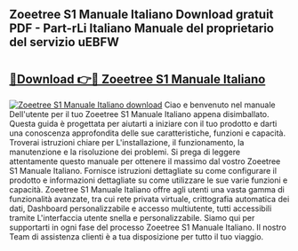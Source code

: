 ## Zoeetree S1 Manuale Italiano Download gratuit PDF - Part-rLi Italiano Manuale del proprietario del servizio uEBFW

# <h2><a href="http://dfdd6wg.blite.top/?on=Zoeetree+S1+Manuale+Italiano">🔗Download 👉🔴 Zoeetree S1 Manuale Italiano</a></h2>

[![Zoeetree S1 Manuale Italiano download](https://i.imgur.com/lujVjoI.png)](http://dfdd6wg.blite.top/?on=Zoeetree+S1+Manuale+Italiano)
Ciao e benvenuto nel manuale Dell'utente per il tuo Zoeetree S1 Manuale Italiano appena disimballato. Questa guida è progettata per aiutarti a iniziare con il tuo prodotto e darti una conoscenza approfondita delle sue caratteristiche, funzioni e capacità. Troverai istruzioni chiare per L'installazione, il funzionamento, la manutenzione e la risoluzione dei problemi. Si prega di leggere attentamente questo manuale per ottenere il massimo dal vostro Zoeetree S1 Manuale Italiano. Fornisce istruzioni dettagliate su come configurare il prodotto e informazioni dettagliate su come utilizzare le sue varie funzioni e capacità. Zoeetree S1 Manuale Italiano offre agli utenti una vasta gamma di funzionalità avanzate, tra cui rete privata virtuale, crittografia automatica dei dati, Dashboard personalizzabile e accesso multiutente, tutti accessibili tramite L'interfaccia utente snella e personalizzabile. Siamo qui per supportarti in ogni fase del processo Zoeetree S1 Manuale Italiano. Il nostro Team di assistenza clienti è a tua disposizione per tutto il tuo viaggio.

